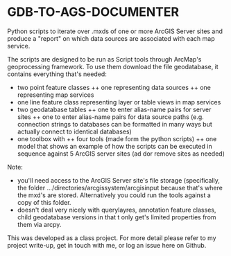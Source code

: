 # GDB-TO-AGS-DOCUMENTER

Python scripts to iterate over .mxds of one or more ArcGIS Server sites and produce a "report" on which data sources are associated with each map service.

The scripts are designed to be run as Script tools through ArcMap's geoprocessing framework. To use them download the file geodatabase, it contains everything that's needed: 
+ two point feature classes
++ one representing data sources
++ one representing map services
+ one line feature class representing layer or table views in map services
+ two geodatabase tables
++ one to enter alias-name pairs for server sites
++ one to enter alias-name pairs for data source paths (e.g. connection strings to databases can be formatted in many ways but actually connect to identical databases)
+ one toolbox with
++ four tools (made form the python scripts)
++ one model that shows an example of how the scripts can be executed in sequence against 5 ArcGIS server sites (ad dor remove sites as needed)

Note:
+ you'll need access to the ArcGIS Server site's file storage (specifically, the folder .../directories/arcgissystem/arcgisinput because that's where the mxd's are stored. Alternatively you could run the tools against a copy of this folder.
+ doesn't deal very nicely with querylayres, annotation feature classes, child geodatabase versions in that t only get's limited properties from them via arcpy.

This was developed as a class project. For more detail please refer to my project write-up, get in touch with me, or log an issue here on Github.

